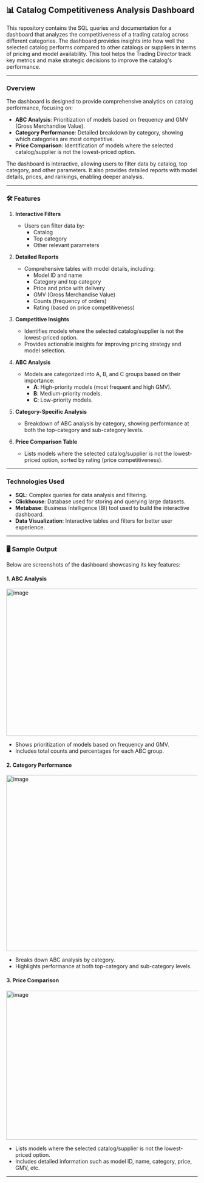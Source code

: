 ## 📊 **Catalog Competitiveness Analysis Dashboard**

This repository contains the SQL queries and documentation for a dashboard that analyzes the competitiveness of a trading catalog across different categories. The dashboard provides insights into how well the selected catalog performs compared to other catalogs or suppliers in terms of pricing and model availability. This tool helps the Trading Director track key metrics and make strategic decisions to improve the catalog's performance.

---

### **Overview**

The dashboard is designed to provide comprehensive analytics on catalog performance, focusing on:
- **ABC Analysis**: Prioritization of models based on frequency and GMV (Gross Merchandise Value).
- **Category Performance**: Detailed breakdown by category, showing which categories are most competitive.
- **Price Comparison**: Identification of models where the selected catalog/supplier is not the lowest-priced option.

The dashboard is interactive, allowing users to filter data by catalog, top category, and other parameters. It also provides detailed reports with model details, prices, and rankings, enabling deeper analysis.

---

### 🛠️ **Features**

1. **Interactive Filters**
   - Users can filter data by:
     - Catalog
     - Top category
     - Other relevant parameters

2. **Detailed Reports**
   - Comprehensive tables with model details, including:
     - Model ID and name
     - Category and top category
     - Price and price with delivery
     - GMV (Gross Merchandise Value)
     - Counts (frequency of orders)
     - Rating (based on price competitiveness)

3. **Competitive Insights**
   - Identifies models where the selected catalog/supplier is not the lowest-priced option.
   - Provides actionable insights for improving pricing strategy and model selection.

4. **ABC Analysis**
   - Models are categorized into A, B, and C groups based on their importance:
     - **A**: High-priority models (most frequent and high GMV).
     - **B**: Medium-priority models.
     - **C**: Low-priority models.

5. **Category-Specific Analysis**
   - Breakdown of ABC analysis by category, showing performance at both the top-category and sub-category levels.

6. **Price Comparison Table**
   - Lists models where the selected catalog/supplier is not the lowest-priced option, sorted by rating (price competitiveness).

---

### **Technologies Used**

- **SQL**: Complex queries for data analysis and filtering.
- **Clickhouse**: Database used for storing and querying large datasets.
- **Metabase**: Business Intelligence (BI) tool used to build the interactive dashboard.
- **Data Visualization**: Interactive tables and filters for better user experience.

---

### 🖥️ **Sample Output**

Below are screenshots of the dashboard showcasing its key features:

#### 1. **ABC Analysis**
<img width="1860" height="387" alt="image" src="https://github.com/user-attachments/assets/a02ff408-1f00-4179-b7f4-0db8855f56dd" />

- Shows prioritization of models based on frequency and GMV.
- Includes total counts and percentages for each ABC group.

#### 2. **Category Performance**
<img width="1775" height="463" alt="image" src="https://github.com/user-attachments/assets/0b1a06c0-740f-49a5-863e-c7875ca7fd58" />

- Breaks down ABC analysis by category.
- Highlights performance at both top-category and sub-category levels.

#### 3. **Price Comparison**
<img width="1822" height="392" alt="image" src="https://github.com/user-attachments/assets/9a3b4a98-57eb-4b59-b3f3-9146add92a18" />

- Lists models where the selected catalog/supplier is not the lowest-priced option.
- Includes detailed information such as model ID, name, category, price, GMV, etc.

---
